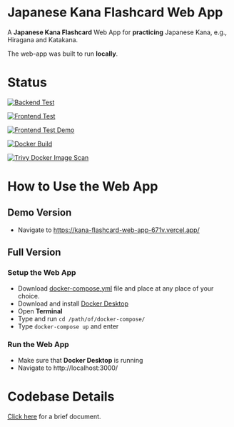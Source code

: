 # Japanese Kana Flashcard Web App

A **Japanese Kana Flashcard** Web App for **practicing** Japanese Kana, e.g., Hiragana and Katakana.

The web-app was built to run **locally**.

# Status
[![Backend Test](https://github.com/sakan811/kana-flashcard-web-app/actions/workflows/test-backend.yml/badge.svg)](https://github.com/sakan811/kana-flashcard-web-app/actions/workflows/test-backend.yml)

[![Frontend Test](https://github.com/sakan811/kana-flashcard-web-app/actions/workflows/test-frontend.yml/badge.svg)](https://github.com/sakan811/kana-flashcard-web-app/actions/workflows/test-frontend.yml)

[![Frontend Test Demo](https://github.com/sakan811/kana-flashcard-web-app/actions/workflows/test-frontend-demo.yml/badge.svg)](https://github.com/sakan811/kana-flashcard-web-app/actions/workflows/test-frontend-demo.yml)

[![Docker Build](https://github.com/sakan811/kana-flashcard-web-app/actions/workflows/docker-build.yml/badge.svg)](https://github.com/sakan811/kana-flashcard-web-app/actions/workflows/docker-build.yml)

[![Trivy Docker Image Scan](https://github.com/sakan811/kana-flashcard-web-app/actions/workflows/trivy-scan.yml/badge.svg)](https://github.com/sakan811/kana-flashcard-web-app/actions/workflows/trivy-scan.yml)

# How to Use the Web App 
## Demo Version
- Navigate to https://kana-flashcard-web-app-671v.vercel.app/

## Full Version
### Setup the Web App 
- Download [docker-compose.yml](docker-compose.yml) file and place at any place of your choice.
- Download and install [Docker Desktop](https://www.docker.com/products/docker-desktop/)
- Open **Terminal**
- Type and run `cd /path/of/docker-compose/`
- Type ```docker-compose up``` and enter

### Run the Web App
- Make sure that **Docker Desktop** is running
- Navigate to http://localhost:3000/

# Codebase Details
[Click here](docs/DOCS.md) for a brief document.